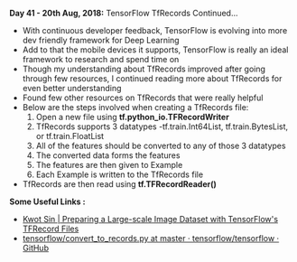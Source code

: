 **Day 41 - 20th Aug, 2018:** TensorFlow TfRecords Continued... 

* With continuous developer feedback, TensorFlow is evolving into more dev friendly framework for Deep Learning  
* Add to that the mobile devices it supports, TensorFlow is really an ideal framework to research and spend time on  
* Though my understanding about TfRecords improved after going through few resources, I continued reading more about TfRecords for even better understanding   
* Found few other resources on TfRecords that were really helpful  
* Below are the steps involved when creating a TfRecords file: 
  1. Open a new file using **tf.python_io.TFRecordWriter**
  2. TfRecords supports 3 datatypes -tf.train.Int64List, tf.train.BytesList, or  tf.train.FloatList
  3. All of the features should be converted to any of those 3 datatypes
  4. The converted data forms the features
  5. The features are then given to Example
  6. Each Example is written to the TfRecords file
* TfRecords are then read using **tf.TFRecordReader()**



**Some Useful Links :** 
 
* [Kwot Sin | Preparing a Large-scale Image Dataset with TensorFlow's TFRecord Files](https://kwotsin.github.io/tech/2017/01/29/tfrecords.html)
* [tensorflow/convert_to_records.py at master · tensorflow/tensorflow · GitHub](https://github.com/tensorflow/tensorflow/blob/master/tensorflow/examples/how_tos/reading_data/convert_to_records.py)